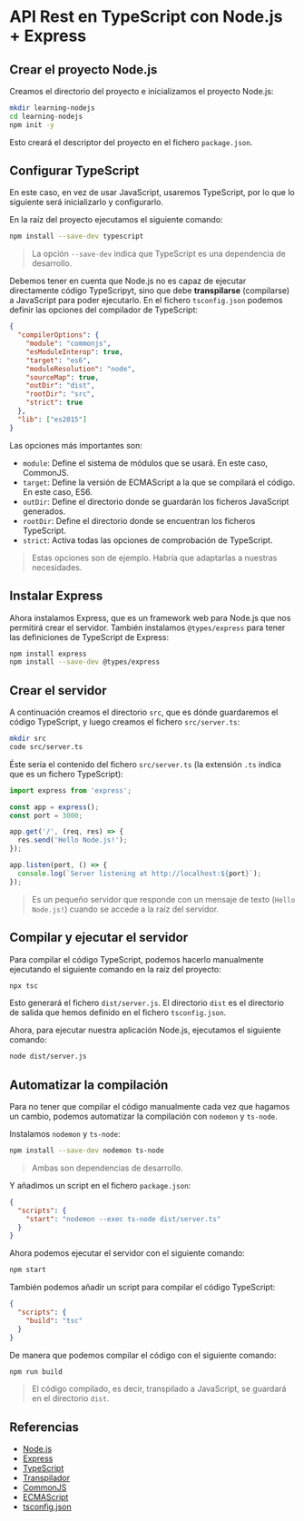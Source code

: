 # API Rest en TypeScript con Node.js + Express

## Crear el proyecto Node.js

Creamos el directorio del proyecto e inicializamos el proyecto Node.js:

```bash
mkdir learning-nodejs
cd learning-nodejs
npm init -y
```

Esto creará el descriptor del proyecto en el fichero `package.json`.

## Configurar TypeScript

En este caso, en vez de usar JavaScript, usaremos TypeScript, por lo que lo siguiente será inicializarlo y configurarlo.

En la raíz del proyecto ejecutamos el siguiente comando:

```bash
npm install --save-dev typescript
```

> La opción `--save-dev` indica que TypeScript es una dependencia de desarrollo.

Debemos tener en cuenta que Node.js no es capaz de ejecutar directamente código TypeScripyt, sino que debe **transpilarse** (compilarse) a JavaScript para poder ejecutarlo. En el fichero `tsconfig.json` podemos definir las opciones del compilador de TypeScript:

```json
{
  "compilerOptions": {
    "module": "commonjs",
    "esModuleInterop": true,
    "target": "es6",
    "moduleResolution": "node",
    "sourceMap": true,
    "outDir": "dist",
    "rootDir": "src",
    "strict": true
  },
  "lib": ["es2015"]
}
```

Las opciones más importantes son:
- `module`: Define el sistema de módulos que se usará. En este caso, CommonJS.
- `target`: Define la versión de ECMAScript a la que se compilará el código. En este caso, ES6.
- `outDir`: Define el directorio donde se guardarán los ficheros JavaScript generados.
- `rootDir`: Define el directorio donde se encuentran los ficheros TypeScript.
- `strict`: Activa todas las opciones de comprobación de TypeScript.

> Estas opciones son de ejemplo. Habría que adaptarlas a nuestras necesidades.

## Instalar Express

Ahora instalamos Express, que es un framework web para Node.js que nos permitirá crear el servidor. También instalamos `@types/express` para tener las definiciones de TypeScript de Express:
 
```bash
npm install express
npm install --save-dev @types/express
```

## Crear el servidor

A continuación creamos el directorio `src`, que es dónde guardaremos el código TypeScript, y luego creamos el fichero `src/server.ts`:
  
```bash
mkdir src
code src/server.ts
```

Éste sería el contenido del fichero `src/server.ts` (la extensión `.ts` indica que es un fichero TypeScript):

```typescript
import express from 'express';

const app = express();
const port = 3000;

app.get('/', (req, res) => {
  res.send('Hello Node.js!');
});

app.listen(port, () => {
  console.log(`Server listening at http://localhost:${port}`);
});
```

> Es un pequeño servidor que responde con un mensaje de texto (`Hello Node.js!`) cuando se accede a la raíz del servidor.

## Compilar y ejecutar el servidor

Para compilar el código TypeScript, podemos hacerlo manualmente ejecutando el siguiente comando en la raíz del proyecto:

```bash
npx tsc
```

Esto generará el fichero `dist/server.js`. El directorio `dist` es el directorio de salida que hemos definido en el fichero `tsconfig.json`.

Ahora, para ejecutar nuestra aplicación Node.js, ejecutamos el siguiente comando:

```bash
node dist/server.js
```

## Automatizar la compilación

Para no tener que compilar el código manualmente cada vez que hagamos un cambio, podemos automatizar la compilación con `nodemon` y `ts-node`.

Instalamos `nodemon` y `ts-node`:

```bash
npm install --save-dev nodemon ts-node
```

> Ambas son dependencias de desarrollo.

Y añadimos un script en el fichero `package.json`:

```json
{
  "scripts": {
    "start": "nodemon --exec ts-node dist/server.ts"
  }
}
```

Ahora podemos ejecutar el servidor con el siguiente comando:

```bash
npm start
```

También podemos añadir un script para compilar el código TypeScript:

```json
{
  "scripts": {
    "build": "tsc"
  }
}
```

De manera que podemos compilar el código con el siguiente comando:

```bash
npm run build
```

> El código compilado, es decir, transpilado a JavaScript, se guardará en el directorio `dist`.

## Referencias

- [Node.js](https://nodejs.org/)
- [Express](https://expressjs.com/)
- [TypeScript](https://www.typescriptlang.org/)
- [Transpilador](https://es.wikipedia.org/wiki/Transpilador)
- [CommonJS](https://es.wikipedia.org/wiki/CommonJS)
- [ECMAScript](https://es.wikipedia.org/wiki/ECMAScript)
- [tsconfig.json](https://www.typescriptlang.org/tsconfig)    